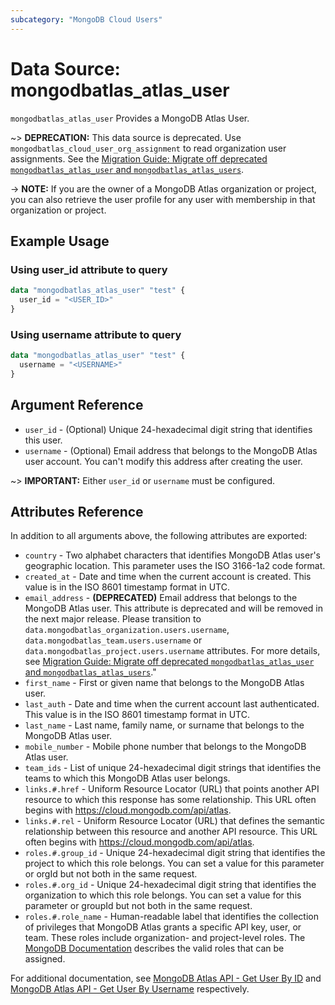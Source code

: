 ```yaml
---
subcategory: "MongoDB Cloud Users"
---
```


# Data Source: mongodbatlas_atlas_user

`mongodbatlas_atlas_user` Provides a MongoDB Atlas User.

~> **DEPRECATION:** This data source is deprecated. Use `mongodbatlas_cloud_user_org_assignment` to read organization user assignments. See the [Migration Guide: Migrate off deprecated `mongodbatlas_atlas_user` and `mongodbatlas_atlas_users`](../guides/atlas-user-management).

-> **NOTE:** If you are the owner of a MongoDB Atlas organization or project, you can also retrieve the user profile for any user with membership in that organization or project.

## Example Usage

### Using user_id attribute to query
```terraform
data "mongodbatlas_atlas_user" "test" {
  user_id = "<USER_ID>"
}
```

### Using username attribute to query
```terraform
data "mongodbatlas_atlas_user" "test" {
  username = "<USERNAME>"
}
```

## Argument Reference

* `user_id` - (Optional) Unique 24-hexadecimal digit string that identifies this user.
* `username` - (Optional) Email address that belongs to the MongoDB Atlas user account. You can't modify this address after creating the user.

~> **IMPORTANT:** Either `user_id` or `username` must be configured.

## Attributes Reference

In addition to all arguments above, the following attributes are exported:
* `country` - Two alphabet characters that identifies MongoDB Atlas user's geographic location. This parameter uses the ISO 3166-1a2 code format.
* `created_at` - Date and time when the current account is created. This value is in the ISO 8601 timestamp format in UTC.
* `email_address` - **(DEPRECATED)** Email address that belongs to the MongoDB Atlas user. This attribute is deprecated and will be removed in the next major release. Please transition to `data.mongodbatlas_organization.users.username`, `data.mongodbatlas_team.users.username` or `data.mongodbatlas_project.users.username` attributes. For more details, see [Migration Guide: Migrate off deprecated `mongodbatlas_atlas_user` and `mongodbatlas_atlas_users`](../guides/atlas-user-management)."
* `first_name` - First or given name that belongs to the MongoDB Atlas user.
* `last_auth` - Date and time when the current account last authenticated. This value is in the ISO 8601 timestamp format in UTC.
* `last_name` - Last name, family name, or surname that belongs to the MongoDB Atlas user.
* `mobile_number` - Mobile phone number that belongs to the MongoDB Atlas user.
* `team_ids` - List of unique 24-hexadecimal digit strings that identifies the teams to which this MongoDB Atlas user belongs.
* `links.#.href` - Uniform Resource Locator (URL) that points another API resource to which this response has some relationship. This URL often begins with https://cloud.mongodb.com/api/atlas.
* `links.#.rel` - Uniform Resource Locator (URL) that defines the semantic relationship between this resource and another API resource. This URL often begins with https://cloud.mongodb.com/api/atlas.
* `roles.#.group_id` - Unique 24-hexadecimal digit string that identifies the project to which this role belongs. You can set a value for this parameter or orgId but not both in the same request.
* `roles.#.org_id` - Unique 24-hexadecimal digit string that identifies the organization to which this role belongs. You can set a value for this parameter or groupId but not both in the same request.
* `roles.#.role_name` - Human-readable label that identifies the collection of privileges that MongoDB Atlas grants a specific API key, user, or team. These roles include organization- and project-level roles. The [MongoDB Documentation](https://www.mongodb.com/docs/atlas/reference/user-roles/#service-user-roles) describes the valid roles that can be assigned.

  
For additional documentation, see [MongoDB Atlas API - Get User By ID](https://www.mongodb.com/docs/atlas/reference/api-resources-spec/#tag/MongoDB-Cloud-Users/operation/getUser) and [MongoDB Atlas API - Get User By Username](https://www.mongodb.com/docs/atlas/reference/api-resources-spec/#tag/MongoDB-Cloud-Users/operation/getUserByUsername) respectively.
